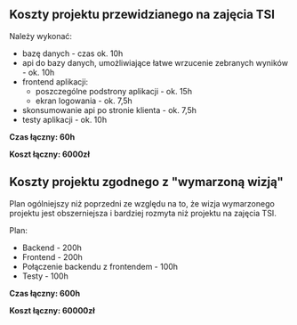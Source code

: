 ## Koszty projektu przewidzianego na zajęcia TSI
Należy wykonać:
* bazę danych - czas ok. 10h
* api do bazy danych, umożliwiające łatwe wrzucenie zebranych wyników - ok. 10h
* frontend aplikacji:
    * poszczególne podstrony aplikacji - ok. 15h
    * ekran logowania - ok. 7,5h
* skonsumowanie api po stronie klienta - ok. 7,5h
* testy aplikacji - ok. 10h

**Czas łączny: 60h**

**Koszt łączny: 6000zł**



## Koszty projektu zgodnego z "wymarzoną wizją"
Plan ogólniejszy niż poprzedni ze względu na to, że wizja wymarzonego projektu jest obszerniejsza i bardziej rozmyta niż projektu na zajęcia TSI.

Plan:
* Backend - 200h
* Frontend - 200h
* Połączenie backendu z frontendem - 100h
* Testy - 100h


**Czas łączny: 600h**

**Koszt łączny: 60000zł**
